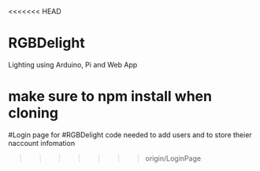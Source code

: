 <<<<<<< HEAD
# RGBDelight
Lighting using Arduino, Pi and Web App

make sure to npm install when cloning
=======
#Login page for #RGBDelight
code needed to add users and to store theier naccount infomation

>>>>>>> origin/LoginPage

